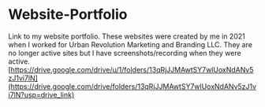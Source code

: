 # Website-Portfolio
Link to my website portfolio. These websites were created by me in 2021 when I worked for Urban Revolution Marketing and Branding LLC. They are no longer active sites but I have screenshots/recording when they were active.
[https://drive.google.com/drive/u/1/folders/13qRjJJMAwtSY7wlUoxNdANv5zJ1vi7lN](https://drive.google.com/drive/folders/13qRjJJMAwtSY7wlUoxNdANv5zJ1vi7lN?usp=drive_link)
